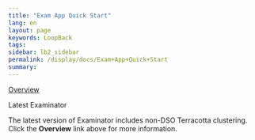 ```yaml
---
title: "Exam App Quick Start"
lang: en
layout: page
keywords: LoopBack
tags:
sidebar: lb2_sidebar
permalink: /display/docs/Exam+App+Quick+Start
summary:
---
```


<div class="panelContent">

[Overview](Web+App+Reference+Implementation)

</div>

<div class="confluence-information-macro confluence-information-macro-note">

Latest Examinator

<div class="confluence-information-macro-body">

The latest version of Examinator includes non-DSO Terracotta clustering. Click the **Overview** link above for more information.

</div>

</div>